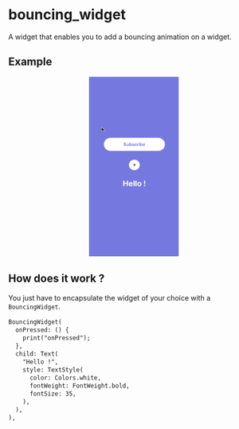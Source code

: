 # bouncing_widget

A widget that enables you to add a bouncing animation on a widget.

## Example

<p align="center">
<img src="https://raw.githubusercontent.com/ThomasEcalle/bouncing_widget/master/documentation/ezgif.com-video-to-gif.gif" width="180" height="360"/>
</p>

## How does it work ?

You just have to encapsulate the widget of your choice with a `BouncingWidget`.

```
BouncingWidget(
  onPressed: () {
    print("onPressed");
  },
  child: Text(
    "Hello !",
    style: TextStyle(
      color: Colors.white,
      fontWeight: FontWeight.bold,
      fontSize: 35,
    ),
  ),
),
```
